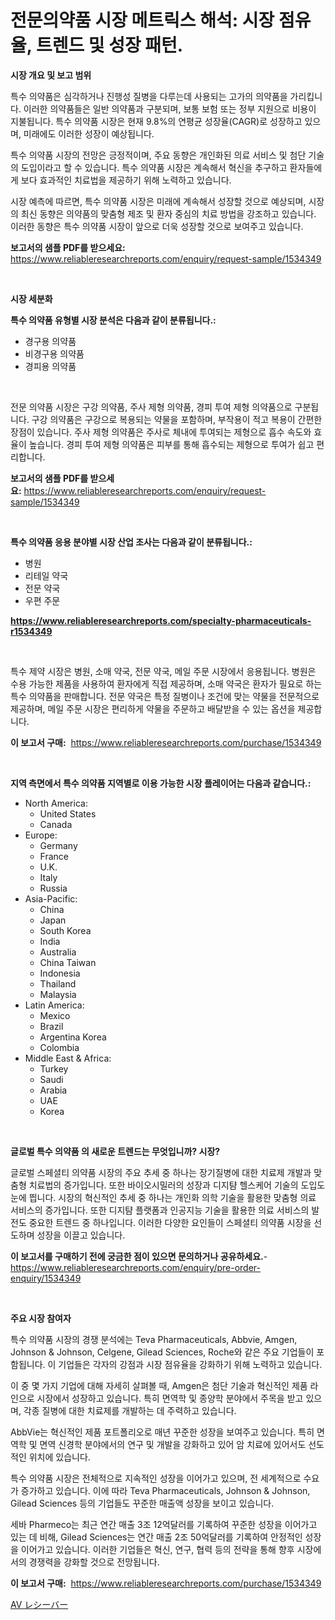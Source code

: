 <p><h1>전문의약품 시장 메트릭스 해석: 시장 점유율, 트렌드 및 성장 패턴.</h1></p><p><strong>시장 개요 및 보고 범위</strong></p>
<p><p>특수 의약품은 심각하거나 진행성 질병을 다루는데 사용되는 고가의 의약품을 가리킵니다. 이러한 의약품들은 일반 의약품과 구분되며, 보통 보험 또는 정부 지원으로 비용이 지불됩니다. 특수 의약품 시장은 현재 9.8%의 연평균 성장율(CAGR)로 성장하고 있으며, 미래에도 이러한 성장이 예상됩니다.</p><p>특수 의약품 시장의 전망은 긍정적이며, 주요 동향은 개인화된 의료 서비스 및 첨단 기술의 도입이라고 할 수 있습니다. 특수 의약품 시장은 계속해서 혁신을 추구하고 환자들에게 보다 효과적인 치료법을 제공하기 위해 노력하고 있습니다.</p><p>시장 예측에 따르면, 특수 의약품 시장은 미래에 계속해서 성장할 것으로 예상되며, 시장의 최신 동향은 의약품의 맞춤형 제조 및 환자 중심의 치료 방법을 강조하고 있습니다. 이러한 동향은 특수 의약품 시장이 앞으로 더욱 성장할 것으로 보여주고 있습니다.</p></p>
<p><strong>보고서의 샘플 PDF를 받으세요:</strong> <a href="https://www.reliableresearchreports.com/enquiry/request-sample/1534349">https://www.reliableresearchreports.com/enquiry/request-sample/1534349</a></p>
<p>&nbsp;</p>
<p><strong>시장 세분화</strong></p>
<p><strong>특수 의약품 유형별 시장 분석은 다음과 같이 분류됩니다.:</strong></p>
<p><ul><li>경구용 의약품</li><li>비경구용 의약품</li><li>경피용 의약품</li></ul></p>
<p>&nbsp;</p>
<p><p>전문 의약품 시장은 구강 의약품, 주사 제형 의약품, 경피 투여 제형 의약품으로 구분됩니다. 구강 의약품은 구강으로 복용되는 약물을 포함하며, 부작용이 적고 복용이 간편한 장점이 있습니다. 주사 제형 의약품은 주사로 체내에 투여되는 제형으로 흡수 속도와 효율이 높습니다. 경피 투여 제형 의약품은 피부를 통해 흡수되는 제형으로 투여가 쉽고 편리합니다.</p></p>
<p><strong>보고서의 샘플 PDF를 받으세요:</strong>&nbsp;<a href="https://www.reliableresearchreports.com/enquiry/request-sample/1534349">https://www.reliableresearchreports.com/enquiry/request-sample/1534349</a></p>
<p>&nbsp;</p>
<p><strong> 특수 의약품 응용 분야별 시장 산업 조사는 다음과 같이 분류됩니다.:</strong></p>
<p><ul><li>병원</li><li>리테일 약국</li><li>전문 약국</li><li>우편 주문</li></ul></p>
<p><strong><a href="https://www.reliableresearchreports.com/specialty-pharmaceuticals-r1534349">https://www.reliableresearchreports.com/specialty-pharmaceuticals-r1534349</a></strong></p>
<p>&nbsp;</p>
<p><p>특수 제약 시장은 병원, 소매 약국, 전문 약국, 메일 주문 시장에서 응용됩니다. 병원은 수용 가능한 제품을 사용하여 환자에게 직접 제공하며, 소매 약국은 환자가 필요로 하는 특수 의약품을 판매합니다. 전문 약국은 특정 질병이나 조건에 맞는 약물을 전문적으로 제공하며, 메일 주문 시장은 편리하게 약물을 주문하고 배달받을 수 있는 옵션을 제공합니다.</p></p>
<p><strong>이 보고서 구매:</strong>&nbsp; <a href="https://www.reliableresearchreports.com/purchase/1534349">https://www.reliableresearchreports.com/purchase/1534349</a></p>
<p>&nbsp;</p>
<p><strong>지역 측면에서 특수 의약품 지역별로 이용 가능한 시장 플레이어는 다음과 같습니다.:</strong></p>
<p><ul>
    <li>
        North America:
        <ul>
            <li>United States</li>
            <li>Canada</li>
        </ul>
    </li>
    <li>
        Europe:
        <ul>
            <li>Germany</li>
            <li>France</li>
            <li>U.K.</li>
            <li>Italy</li>
            <li>Russia</li>
        </ul>
    </li>
    <li>
        Asia-Pacific:
        <ul>
            <li>China</li>
            <li>Japan</li>
            <li>South Korea</li>
            <li>India</li>
            <li>Australia</li>
            <li>China Taiwan</li>
            <li>Indonesia</li>
            <li>Thailand</li>
            <li>Malaysia</li>
        </ul>
    </li>
    <li>
        Latin America:
        <ul>
            <li>Mexico</li>
            <li>Brazil</li>
            <li>Argentina Korea</li>
            <li>Colombia</li>
        </ul>
    </li>
    <li>
        Middle East & Africa:
        <ul>
            <li>Turkey</li>
            <li>Saudi</li>
            <li>Arabia</li>
            <li>UAE</li>
            <li>Korea</li>
        </ul>
    </li>
    </ul></p>
<p>&nbsp;</p>
<p><strong>글로벌 특수 의약품 의 새로운 트렌드는 무엇입니까? 시장?</strong></p>
<p><p>글로벌 스페셜티 의약품 시장의 주요 추세 중 하나는 장기질병에 대한 치료제 개발과 맞춤형 치료법의 증가입니다. 또한 바이오시밀러의 성장과 디지턈 헬스케어 기술의 도입도 눈에 띕니다. 시장의 혁신적인 추세 중 하나는 개인화 의학 기술을 활용한 맞춤형 의료 서비스의 증가입니다. 또한 디지턈 플랫폼과 인공지능 기술을 활용한 의료 서비스의 발전도 중요한 트렌드 중 하나입니다. 이러한 다양한 요인들이 스페셜티 의약품 시장을 선도하며 성장을 이끌고 있습니다.</p></p>
<p><strong>이 보고서를 구매하기 전에 궁금한 점이 있으면 문의하거나 공유하세요.</strong>- <a href="https://www.reliableresearchreports.com/enquiry/pre-order-enquiry/1534349">https://www.reliableresearchreports.com/enquiry/pre-order-enquiry/1534349</a></p>
<p>&nbsp;</p>
<p><strong>주요 시장 참여자</strong></p>
<p><p>특수 의약품 시장의 경쟁 분석에는 Teva Pharmaceuticals, Abbvie, Amgen, Johnson & Johnson, Celgene, Gilead Sciences, Roche와 같은 주요 기업들이 포함됩니다. 이 기업들은 각자의 강점과 시장 점유율을 강화하기 위해 노력하고 있습니다.</p><p>이 중 몇 가지 기업에 대해 자세히 살펴볼 때, Amgen은 첨단 기술과 혁신적인 제품 라인으로 시장에서 성장하고 있습니다. 특히 면역학 및 종양학 분야에서 주목을 받고 있으며, 각종 질병에 대한 치료제를 개발하는 데 주력하고 있습니다.</p><p>AbbVie는 혁신적인 제품 포트폴리오로 매년 꾸준한 성장을 보여주고 있습니다. 특히 면역학 및 면역 신경학 분야에서의 연구 및 개발을 강화하고 있어 암 치료에 있어서도 선도적인 위치에 있습니다.</p><p>특수 의약품 시장은 전체적으로 지속적인 성장을 이어가고 있으며, 전 세계적으로 수요가 증가하고 있습니다. 이에 따라 Teva Pharmaceuticals, Johnson & Johnson, Gilead Sciences 등의 기업들도 꾸준한 매출액 성장을 보이고 있습니다.</p><p>세바 Pharmeco는 최근 연간 매출 3조 12억달러를 기록하여 꾸준한 성장을 이어가고 있는 데 비해, Gilead Sciences는 연간 매출 2조 50억달러를 기록하여 안정적인 성장을 이어가고 있습니다. 이러한 기업들은 혁신, 연구, 협력 등의 전략을 통해 향후 시장에서의 경쟁력을 강화할 것으로 전망됩니다.</p></p>
<p><strong>이 보고서 구매:</strong>&nbsp;&nbsp;<a href="https://www.reliableresearchreports.com/purchase/1534349">https://www.reliableresearchreports.com/purchase/1534349</a></p>
<p><p><a href="https://github.com/Sophiaard2003/Market-Research-Report-List-1/blob/main/363686019606.md">AV レシーバー</a></p></p>